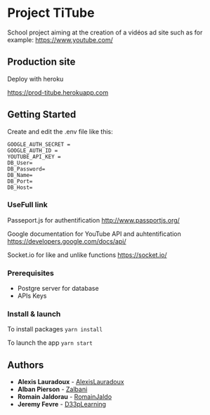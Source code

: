 # Project TiTube

School project aiming at the creation of a vidéos ad site such as for example: https://www.youtube.com/

## Production site

Deploy with heroku

https://prod-titube.herokuapp.com

## Getting Started 

Create and edit the .env file like this:
```
GOOGLE_AUTH_SECRET = 
GOOGLE_AUTH_ID = 
YOUTUBE_API_KEY = 
DB_User=
DB_Password=
DB_Name=
DB_Port=
DB_Host= 
```

### UseFull link
Passeport.js for authentification
http://www.passportjs.org/

Google documentation for YouTube API and auhtentification
https://developers.google.com/docs/api/

Socket.io for like and unlike functions
https://socket.io/

### Prerequisites

- Postgre server for database
- APIs Keys

### Install & launch
To install packages
```yarn install```

To launch the app
```yarn start```

## Authors

* **Alexis Lauradoux** - [AlexisLauradoux](https://github.com/AlexisLauradoux)
* **Alban Pierson** - [Zalbani](https://github.com/Zalbani)
* **Romain Jaldorau** - [RomainJaldo](https://github.com/RomainJaldo)
* **Jeremy Fevre** - [D33pLearning](https://github.com/D33pLearning)
